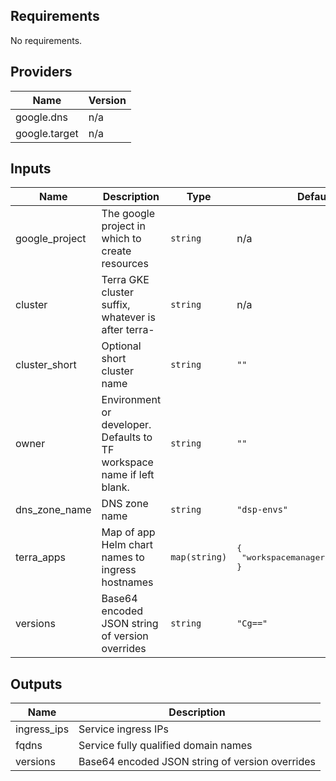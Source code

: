 ## Requirements

No requirements.

## Providers

| Name | Version |
|------|---------|
| google.dns | n/a |
| google.target | n/a |

## Inputs

| Name | Description | Type | Default | Required |
|------|-------------|------|---------|:--------:|
| google\_project | The google project in which to create resources | `string` | n/a | yes |
| cluster | Terra GKE cluster suffix, whatever is after terra- | `string` | n/a | yes |
| cluster\_short | Optional short cluster name | `string` | `""` | no |
| owner | Environment or developer. Defaults to TF workspace name if left blank. | `string` | `""` | no |
| dns\_zone\_name | DNS zone name | `string` | `"dsp-envs"` | no |
| terra\_apps | Map of app Helm chart names to ingress hostnames | `map(string)` | <pre>{<br>  "workspacemanager": "workspace"<br>}</pre> | no |
| versions | Base64 encoded JSON string of version overrides | `string` | `"Cg=="` | no |

## Outputs

| Name | Description |
|------|-------------|
| ingress\_ips | Service ingress IPs |
| fqdns | Service fully qualified domain names |
| versions | Base64 encoded JSON string of version overrides |

